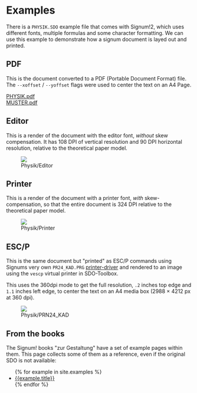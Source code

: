# Examples

There is a `PHYSIK.SDO` example file that comes with Signum!2, which uses different
fonts, multiple formulas and some character formatting. We can use this example to
demonstrate how a signum document is layed out and printed.

## PDF

This is the document converted to a PDF (Portable Document Format) file. The
`--xoffset` / `--yoffset` flags were used to center the text on an A4 Page.

[PHYSIK.pdf](img/PHYSIK.pdf)  
[MUSTER.pdf](img/MUSTER.pdf)

## Editor

This is a render of the document with the editor font, *without* skew compensation.
It has 108 DPI of vertical resolution and 90 DPI horizontal resolution, relative
to the theoretical paper model.

<figure>
    <img src="{{ 'img/physik-editor.png' | relative_url }}">
    <figcaption>Physik/Editor</figcaption>
</figure>

## Printer

This is a render of the document with a printer font, *with* skew-compensation,
so that the entire document is 324 DPI relative to the theoretical paper model.

<figure>
    <img src="{{ 'img/physik-printer.png' | relative_url }}">
    <figcaption>Physik/Printer</figcaption>
</figure>

## ESC/P

This is the same document but "printed" as ESC/P commands using Signums very
own `PR24_KAD.PRG` [printer-driver](/signum/printer-drivers) and rendered to
an image using the `vescp` virtual printer in SDO-Toolbox.

This uses the 360dpi mode to get the full resolution, `.2` inches top edge
and `1.1` inches left edge, to center the text on an A4 media box
(2988 &times; 4212 px at 360 dpi).

<figure>
    <img src="{{ 'img/physik-pr24_kad.png' | relative_url }}">
    <figcaption>Physik/PRN24_KAD</figcaption>
</figure>

## From the books

The Signum! books "zur Gestaltung" have a set of example pages within
them. This page collects some of them as a reference, even if the original
SDO is not available:

<ul>
{% for example in site.examples %}
<li><a href="{{example.url | relative_url}}">{{example.title}}</a></li>
{% endfor %}
</ul>

